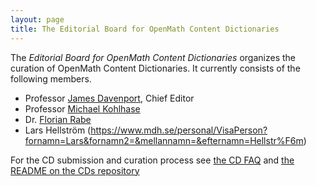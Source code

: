 ```yaml
---
layout: page
title: The Editorial Board for OpenMath Content Dictionaries
---
```

The *Editorial Board for OpenMath Content Dictionaries* organizes the curation of OpenMath
Content Dictionaries. It currently consists of the following members.

* Professor [James Davenport](http://www.bath.ac.uk/~masjhd/), Chief Editor
* Professor [Michael Kohlhase](http://kwarc.info/kohlhase)
* Dr. [Florian Rabe](http://kwarc.info/frabe)
* Lars Hellström (https://www.mdh.se/personal/VisaPerson?fornamn=Lars&fornamn2=&mellannamn=&efternamn=Hellstr%F6m)

For the CD submission and curation process see
[the CD FAQ](http://www.openmath.org/cd/faq/) and [the README on the CDs repository](https://github.com/OpenMath/CDs/)

